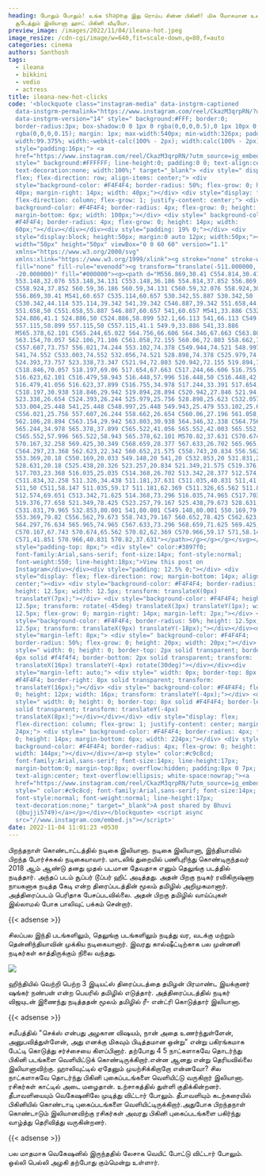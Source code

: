 ```yaml
---
heading: போதும் போதும்! உங்க shapeகு இது ரொம்ப சின்ன பிகினி! மிக மோசமான உடையில்
  சூடேத்தும் இலியானா ஹாட் பிகினி வீடியோ.
preview_image: /images/2022/11/04/ileana-hot.jpeg
image_resize: /cdn-cgi/image/w=640,fit=scale-down,q=80,f=auto
categories: cinema
authors: Santhosh
tags:
  - ileana
  - bikkini
  - vedio
  - actress
title: ileana-new-hot-clicks
code: '<blockquote class="instagram-media" data-instgrm-captioned
  data-instgrm-permalink="https://www.instagram.com/reel/CkazM3qrpRN/?utm_source=ig_embed&amp;utm_campaign=loading"
  data-instgrm-version="14" style=" background:#FFF; border:0;
  border-radius:3px; box-shadow:0 0 1px 0 rgba(0,0,0,0.5),0 1px 10px 0
  rgba(0,0,0,0.15); margin: 1px; max-width:540px; min-width:326px; padding:0;
  width:99.375%; width:-webkit-calc(100% - 2px); width:calc(100% - 2px);"><div
  style="padding:16px;"> <a
  href="https://www.instagram.com/reel/CkazM3qrpRN/?utm_source=ig_embed&amp;utm_campaign=loading"
  style=" background:#FFFFFF; line-height:0; padding:0 0; text-align:center;
  text-decoration:none; width:100%;" target="_blank"> <div style=" display:
  flex; flex-direction: row; align-items: center;"> <div
  style="background-color: #F4F4F4; border-radius: 50%; flex-grow: 0; height:
  40px; margin-right: 14px; width: 40px;"></div> <div style="display: flex;
  flex-direction: column; flex-grow: 1; justify-content: center;"> <div style="
  background-color: #F4F4F4; border-radius: 4px; flex-grow: 0; height: 14px;
  margin-bottom: 6px; width: 100px;"></div> <div style=" background-color:
  #F4F4F4; border-radius: 4px; flex-grow: 0; height: 14px; width:
  60px;"></div></div></div><div style="padding: 19% 0;"></div> <div
  style="display:block; height:50px; margin:0 auto 12px; width:50px;"><svg
  width="50px" height="50px" viewBox="0 0 60 60" version="1.1"
  xmlns="https://www.w3.org/2000/svg"
  xmlns:xlink="https://www.w3.org/1999/xlink"><g stroke="none" stroke-width="1"
  fill="none" fill-rule="evenodd"><g transform="translate(-511.000000,
  -20.000000)" fill="#000000"><g><path d="M556.869,30.41 C554.814,30.41
  553.148,32.076 553.148,34.131 C553.148,36.186 554.814,37.852 556.869,37.852
  C558.924,37.852 560.59,36.186 560.59,34.131 C560.59,32.076 558.924,30.41
  556.869,30.41 M541,60.657 C535.114,60.657 530.342,55.887 530.342,50
  C530.342,44.114 535.114,39.342 541,39.342 C546.887,39.342 551.658,44.114
  551.658,50 C551.658,55.887 546.887,60.657 541,60.657 M541,33.886 C532.1,33.886
  524.886,41.1 524.886,50 C524.886,58.899 532.1,66.113 541,66.113 C549.9,66.113
  557.115,58.899 557.115,50 C557.115,41.1 549.9,33.886 541,33.886
  M565.378,62.101 C565.244,65.022 564.756,66.606 564.346,67.663 C563.803,69.06
  563.154,70.057 562.106,71.106 C561.058,72.155 560.06,72.803 558.662,73.347
  C557.607,73.757 556.021,74.244 553.102,74.378 C549.944,74.521 548.997,74.552
  541,74.552 C533.003,74.552 532.056,74.521 528.898,74.378 C525.979,74.244
  524.393,73.757 523.338,73.347 C521.94,72.803 520.942,72.155 519.894,71.106
  C518.846,70.057 518.197,69.06 517.654,67.663 C517.244,66.606 516.755,65.022
  516.623,62.101 C516.479,58.943 516.448,57.996 516.448,50 C516.448,42.003
  516.479,41.056 516.623,37.899 C516.755,34.978 517.244,33.391 517.654,32.338
  C518.197,30.938 518.846,29.942 519.894,28.894 C520.942,27.846 521.94,27.196
  523.338,26.654 C524.393,26.244 525.979,25.756 528.898,25.623 C532.057,25.479
  533.004,25.448 541,25.448 C548.997,25.448 549.943,25.479 553.102,25.623
  C556.021,25.756 557.607,26.244 558.662,26.654 C560.06,27.196 561.058,27.846
  562.106,28.894 C563.154,29.942 563.803,30.938 564.346,32.338 C564.756,33.391
  565.244,34.978 565.378,37.899 C565.522,41.056 565.552,42.003 565.552,50
  C565.552,57.996 565.522,58.943 565.378,62.101 M570.82,37.631 C570.674,34.438
  570.167,32.258 569.425,30.349 C568.659,28.377 567.633,26.702 565.965,25.035
  C564.297,23.368 562.623,22.342 560.652,21.575 C558.743,20.834 556.562,20.326
  553.369,20.18 C550.169,20.033 549.148,20 541,20 C532.853,20 531.831,20.033
  528.631,20.18 C525.438,20.326 523.257,20.834 521.349,21.575 C519.376,22.342
  517.703,23.368 516.035,25.035 C514.368,26.702 513.342,28.377 512.574,30.349
  C511.834,32.258 511.326,34.438 511.181,37.631 C511.035,40.831 511,41.851
  511,50 C511,58.147 511.035,59.17 511.181,62.369 C511.326,65.562 511.834,67.743
  512.574,69.651 C513.342,71.625 514.368,73.296 516.035,74.965 C517.703,76.634
  519.376,77.658 521.349,78.425 C523.257,79.167 525.438,79.673 528.631,79.82
  C531.831,79.965 532.853,80.001 541,80.001 C549.148,80.001 550.169,79.965
  553.369,79.82 C556.562,79.673 558.743,79.167 560.652,78.425 C562.623,77.658
  564.297,76.634 565.965,74.965 C567.633,73.296 568.659,71.625 569.425,69.651
  C570.167,67.743 570.674,65.562 570.82,62.369 C570.966,59.17 571,58.147 571,50
  C571,41.851 570.966,40.831 570.82,37.631"></path></g></g></g></svg></div><div
  style="padding-top: 8px;"> <div style=" color:#3897f0;
  font-family:Arial,sans-serif; font-size:14px; font-style:normal;
  font-weight:550; line-height:18px;">View this post on
  Instagram</div></div><div style="padding: 12.5% 0;"></div> <div
  style="display: flex; flex-direction: row; margin-bottom: 14px; align-items:
  center;"><div> <div style="background-color: #F4F4F4; border-radius: 50%;
  height: 12.5px; width: 12.5px; transform: translateX(0px)
  translateY(7px);"></div> <div style="background-color: #F4F4F4; height:
  12.5px; transform: rotate(-45deg) translateX(3px) translateY(1px); width:
  12.5px; flex-grow: 0; margin-right: 14px; margin-left: 2px;"></div> <div
  style="background-color: #F4F4F4; border-radius: 50%; height: 12.5px; width:
  12.5px; transform: translateX(9px) translateY(-18px);"></div></div><div
  style="margin-left: 8px;"> <div style=" background-color: #F4F4F4;
  border-radius: 50%; flex-grow: 0; height: 20px; width: 20px;"></div> <div
  style=" width: 0; height: 0; border-top: 2px solid transparent; border-left:
  6px solid #f4f4f4; border-bottom: 2px solid transparent; transform:
  translateX(16px) translateY(-4px) rotate(30deg)"></div></div><div
  style="margin-left: auto;"> <div style=" width: 0px; border-top: 8px solid
  #F4F4F4; border-right: 8px solid transparent; transform:
  translateY(16px);"></div> <div style=" background-color: #F4F4F4; flex-grow:
  0; height: 12px; width: 16px; transform: translateY(-4px);"></div> <div
  style=" width: 0; height: 0; border-top: 8px solid #F4F4F4; border-left: 8px
  solid transparent; transform: translateY(-4px)
  translateX(8px);"></div></div></div> <div style="display: flex;
  flex-direction: column; flex-grow: 1; justify-content: center; margin-bottom:
  24px;"> <div style=" background-color: #F4F4F4; border-radius: 4px; flex-grow:
  0; height: 14px; margin-bottom: 6px; width: 224px;"></div> <div style="
  background-color: #F4F4F4; border-radius: 4px; flex-grow: 0; height: 14px;
  width: 144px;"></div></div></a><p style=" color:#c9c8cd;
  font-family:Arial,sans-serif; font-size:14px; line-height:17px;
  margin-bottom:0; margin-top:8px; overflow:hidden; padding:8px 0 7px;
  text-align:center; text-overflow:ellipsis; white-space:nowrap;"><a
  href="https://www.instagram.com/reel/CkazM3qrpRN/?utm_source=ig_embed&amp;utm_campaign=loading"
  style=" color:#c9c8cd; font-family:Arial,sans-serif; font-size:14px;
  font-style:normal; font-weight:normal; line-height:17px;
  text-decoration:none;" target="_blank">A post shared by Bhuvi
  (@bujji5749)</a></p></div></blockquote> <script async
  src="//www.instagram.com/embed.js"></script>'
date: 2022-11-04 11:01:23 +0530
---
```

பிறந்தநாள் கொண்டாட்டத்தில் நடிகை இலியானா.
நடிகை இலியானா, இந்தியாவில் பிறந்த போர்ச்சுகல் நடிகையாவார். மாடலிங் துறையில் பணிபுரிந்து கொண்டிருந்தவர் 2018 ஆம் ஆண்டு தனது முதல் படமான தேவதாசு எனும் தெலுங்கு படத்தில் நடித்தார். அந்தப் படம் சூப்பர் டூப்பர் ஹிட் அடித்தது. அதன் பிறகு நடிகர் ரவிகிருஷ்ணா நாயகனாக நடித்த கேடி என்ற திரைப்படத்தின் மூலம் தமிழில் அறிமுகமானார். அத்திரைப்படம் பெரிதாக பேசப்படவில்லை. அதன் பிறகு தமிழில் வாய்ப்புகள் இல்லாமல் போக பாலிவுட் பக்கம் சென்றார்.

{{< adsense >}}


சிலப்பல இந்தி படங்களிலும், தெலுங்கு படங்களிலும் நடித்து வர, வடக்கு மற்றும் தென்னிந்தியாவின் முக்கிய நடிகையானார். இவரது கால்ஷீட்டிற்காக பல முன்னனி நடிகர்கள் காத்திருக்கும் நிலை வந்தது. 

![](/images/2022/11/04/ileana-new-hot-clicks.jpeg)

ஹிந்தியில் வெற்றி பெற்ற 3 இடியட்ஸ் திரைப்படத்தை தமிழன் பிரமாண்ட இயக்குனர் ஷங்கர்  நண்பன் என்ற பெயரில்  தமிழில் எடுத்தார். அத்திரைப்படத்தில் நடிகர் விஜயுடன் இணைந்து நடித்ததன் மூலம் தமிழில் ரீ- என்ட்ரி கொடுத்தார் இலியானா.

{{< adsense >}}


சமீபத்தில் "செக்ஸ் என்பது அழகான விஷயம், நான் அதை உணர்ந்துள்ளேன், அனுபவித்துள்ளேன், அது எனக்கு மிகவும் பிடித்தமான ஒன்று" என்று பகிரங்கமாக பேட்டி கொடுத்து சர்ச்சையை கிளப்பினார்‌. தற்போது 4 5 நாட்களாகவே தொடர்ந்து பிகினி படங்களை வெளியிட்டுக் கொண்டிருக்கிறார்.என்ன‌ ஆனது என்று தெரியவில்லை இலியானாவிற்கு. ஹாலிவுட்டில் ஏதேனும் முயற்சிக்கிறாறோ என்னவோ? சில நாட்களாகவே தொடர்ந்து பிகினி புகைப்படங்களை வெளியிட்டு வருகிறார் இலியானா. ரசிகர்கள் காட்டில் அடை மழைதான். உற்சாகத்தில் துள்ளி குதிக்கின்றனர்.
 தீபாவளியையும் வெகேஷனிலே முடித்து விட்டார் போலும். தீபாவளியும் கடற்கரையில் பிகினியில் கொண்டாடி புகைப்படங்களை வெளியிட்டிருக்கிறார்.‌அதுபோக பிறந்தநாள் கொண்டாடும் இலியானவிற்கு ரசிகர்கள் அவரது பிகினி புகைப்படங்களை பகிர்ந்து வாழ்த்து தெரிவித்து வருகின்றனர். 

{{< adsense >}}

பல மாதமாக வெகேஷனில் இருந்ததில் லேசாக வெயிட் போட்டு விட்டார் போலும். ஒல்லி பெல்லி அழகி தற்போது கும்மென்று உள்ளார்.